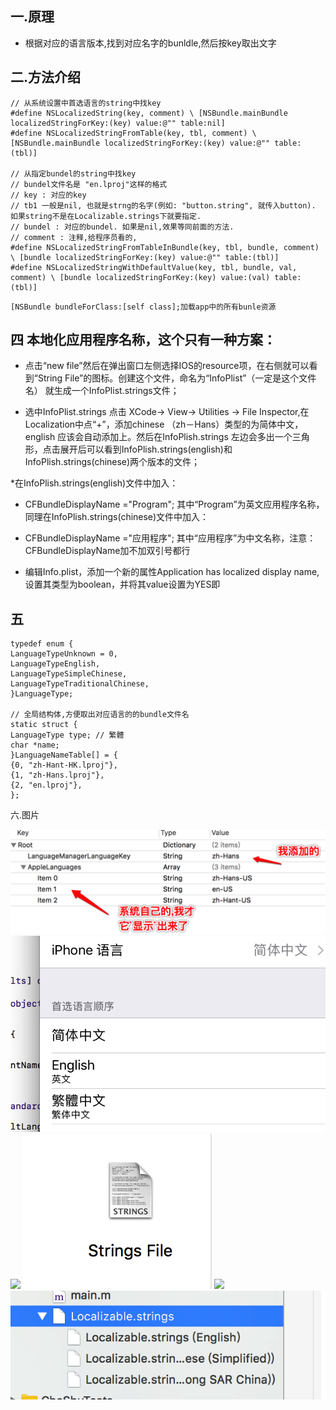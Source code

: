 ## 一.原理

* 根据对应的语言版本,找到对应名字的bunldle,然后按key取出文字

## 二.方法介绍
```objc
// 从系统设置中首选语言的string中找key
#define NSLocalizedString(key, comment) \ [NSBundle.mainBundle localizedStringForKey:(key) value:@"" table:nil]
#define NSLocalizedStringFromTable(key, tbl, comment) \ [NSBundle.mainBundle localizedStringForKey:(key) value:@"" table:(tbl)]

// 从指定bundel的string中找key
// bundel文件名是 "en.lproj"这样的格式
// key : 对应的key
// tb1 一般是nil, 也就是strng的名字(例如: "button.string", 就传入button). 如果string不是在Localizable.strings下就要指定.
// bundel : 对应的bundel. 如果是nil,效果等同前面的方法.
// comment : 注释,给程序员看的,
#define NSLocalizedStringFromTableInBundle(key, tbl, bundle, comment) \ [bundle localizedStringForKey:(key) value:@"" table:(tbl)]
#define NSLocalizedStringWithDefaultValue(key, tbl, bundle, val, comment) \ [bundle localizedStringForKey:(key) value:(val) table:(tbl)]
```
```objc
[NSBundle bundleForClass:[self class];加载app中的所有bunle资源
```

## 四 本地化应用程序名称，这个只有一种方案：

* 点击“new file”然后在弹出窗口左侧选择IOS的resource项，在右侧就可以看到“String File”的图标。创建这个文件，命名为“InfoPlist”（一定是这个文件名） 就生成一个InfoPlist.strings文件；

* 选中InfoPlist.strings 点击 XCode-> View-> Utilities -> File Inspector,在Localization中点“+”，添加chinese （zh－Hans）类型的为简体中文，english 应该会自动添加上。然后在InfoPlish.strings 左边会多出一个三角形，点击展开后可以看到InfoPlish.strings(english)和InfoPlish.strings(chinese)两个版本的文件；

*在InfoPlish.strings(english)文件中加入：

* CFBundleDisplayName ="Program"; 其中“Program”为英文应用程序名称，同理在InfoPlish.strings(chinese)文件中加入：

* CFBundleDisplayName ="应用程序"; 其中“应用程序”为中文名称，注意：CFBundleDisplayName加不加双引号都行

* 编辑Info.plist，添加一个新的属性Application has localized display name, 设置其类型为boolean，并将其value设置为YES即

## 五
```objc
typedef enum {
LanguageTypeUnknown = 0,
LanguageTypeEnglish,
LanguageTypeSimpleChinese,
LanguageTypeTraditionalChinese,
}LanguageType;

// 全局结构体,方便取出对应语言的的bundle文件名
static struct {
LanguageType type; // 繁體
char *name;
}LanguageNameTable[] = {
{0, "zh-Hant-HK.lproj"},
{1, "zh-Hans.lproj"},
{2, "en.lproj"},
};
```
六.图片

![](https://github.com/cweioo01/localization/blob/master/Snip20161021_3.png)
![](https://github.com/cweioo01/localization/blob/master/Snip20161021_2.png)
![](https://github.com/cweioo01/localization/blob/master/Snip20161021_4.png)
![](https://github.com/cweioo01/localization/blob/master/Snip20161021_5.png)
![](https://github.com/cweioo01/localization/blob/master/Snip20161021_6.png)
![](https://github.com/cweioo01/localization/blob/master/Snip20161021_7.png)


